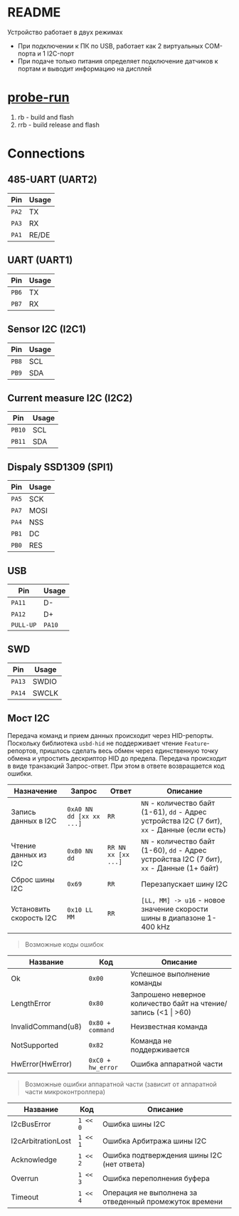 # README
Устройство работает в двух режимах
- При подключении к ПК по USB, работает как 2 виртуальных COM-порта и 1 I2C-порт
- При подаче только питания определяет подключение датчиков к портам и выводит информацию на дисплей

# [probe-run](https://github.com/knurling-rs/probe-run)
1. rb - build and flash
2. rrb - build release and flash

# Connections

## 485-UART (UART2)
| Pin | Usage |
| --- | --- |
| `PA2` | TX |
| `PA3` | RX |
| `PA1` | RE/DE |

## UART (UART1)
| Pin | Usage |
| --- | --- |
| `PB6` | TX |
| `PB7` | RX |

## Sensor I2C (I2C1)
| Pin | Usage |
| --- | --- |
| `PB8` | SCL |
| `PB9` | SDA |

## Current measure I2C (I2C2)
| Pin | Usage |
| --- | --- |
| `PB10` | SCL |
| `PB11` | SDA |

## Dispaly SSD1309 (SPI1)
| Pin | Usage |
| --- | --- |
| `PA5` | SCK |
| `PA7` | MOSI |
| `PA4` | NSS |
| `PB1` | DC |
| `PB0` | RES |

## USB
| Pin | Usage |
| --- | --- |
| `PA11` | D- |
| `PA12` | D+ |
| `PULL-UP` | `PA10` |

## SWD
| Pin | Usage |
| --- | --- |
| `PA13` | SWDIO |
| `PA14` | SWCLK |

## Мост I2C
Передача команд и прием данных происходит через HID-репорты. Поскольку библиотека `usbd-hid` не поддерживает чтение `Feature`-репортов, пришлось сделать весь обмен через единственную точку обмена и упростить дескриптор HID до предела.
Передача происходит в виде транзакций Запрос-ответ. При этом в ответе возвращается код ошибки.

| Назначение              | Запрос                   | Ответ               | Описание                                                                                      |
| ----------------------- | ------------------------ | ------------------- | --------------------------------------------------------------------------------------------- |
| Запись данных в I2C     | `0xA0 NN dd [xx xx ...]` | `RR`                | `NN` - количество байт (1-61), `dd` - Адрес устройства I2C (7 бит), `xx` - Данные (если есть) |
| Чтение данных из I2C    | `0xB0 NN dd`             | `RR NN xx [xx ...]` | `NN` - количество байт (1-60), `dd` - Адрес устройства I2C (7 бит), `xx` - Данные (1+ байт)   |
| Сброс шины I2C          | `0x69`                   | `RR`                | Перезапускает шину I2C                                                                        |
| Установить скорость I2C | `0x10 LL MM`             | `RR`                | `[LL, MM] -> u16` - новое значение скорости шины в диапазоне 1-400 kHz                        |

> Возможные коды ошибок

| Название           | Код               | Описание                                                        |
| ------------------ | ----------------- | --------------------------------------------------------------- |
| Ok                 | `0x00`            | Успешное выполнение команды                                     |
| LengthError        | `0x80`            | Запрошено неверное количество байт на чтение/запись (<1 \| >60) |
| InvalidCommand(u8) | `0x80 + command`  | Неизвестная команда                                             |
| NotSupported       | `0x82`            | Команда не поддерживается                                       |
| HwError(HwError)   | `0xC0 + hw_error` | Ошибка аппаратной части                                         |

> Возможные ошибки аппаратной части (зависит от аппаратной части микроконтроллера)

| Название           | Код      | Описание                                               |
| ------------------ | -------- | ------------------------------------------------------ |
| I2cBusError        | `1 << 0` | Ошибка шины I2C                                        |
| I2cArbitrationLost | `1 << 1` | Ошибка Арбитража шины I2C                              |
| Acknowledge        | `1 << 2` | Ошибка подтверждения шины I2C (нет ответа)             |
| Overrun            | `1 << 3` | Ошибка переполнения буфера                             |
| Timeout            | `1 << 4` | Операция не выполнена за отведенный промежуток времени |
